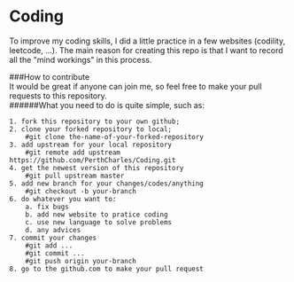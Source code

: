Coding
======

To improve my coding skills, I did a little practice in a few websites (codility, leetcode, ...). The main reason for creating this repo is that I want to record all the "mind workings" in this process. 


###How to contribute  
It would be great if anyone can join me, so feel free to make your pull requests to this repository.  
######What you need to do is quite simple, such as:  

    1. fork this repository to your own github;
    2. clone your forked repository to local;
        #git clone the-name-of-your-forked-repository
    3. add upstream for your local repository
    	#git remote add upstream https://github.com/PerthCharles/Coding.git
    4. get the newest version of this repository
    	#git pull upstream master
    5. add new branch for your changes/codes/anything
    	#git checkout -b your-branch
    6. do whatever you want to:
    	a. fix bugs
    	b. add new website to pratice coding
    	c. use new language to solve problems
    	d. any advices 
    7. commit your changes
    	#git add ...
    	#git commit ...
    	#git push origin your-branch
    8. go to the github.com to make your pull request
